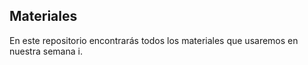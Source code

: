 ## Materiales
En este repositorio encontrarás todos los materiales que usaremos en nuestra semana i.
